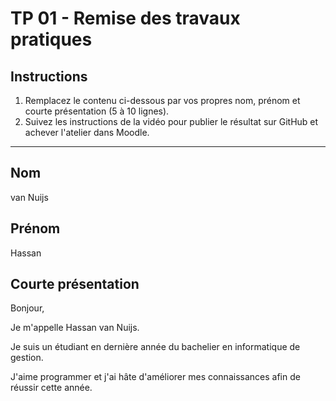 # TP 01 - Remise des travaux pratiques

## Instructions

1. Remplacez le contenu ci-dessous par vos propres nom, prénom et courte présentation (5 à 10 lignes).
2. Suivez les instructions de la vidéo pour publier le résultat sur GitHub et achever l'atelier dans Moodle.

---

## Nom

van Nuijs

## Prénom

Hassan

## Courte présentation

Bonjour,

Je m'appelle Hassan van Nuijs.

Je suis un étudiant en dernière année du bachelier en informatique de gestion.

J'aime programmer et j'ai hâte d'améliorer mes connaissances afin de réussir cette année.

